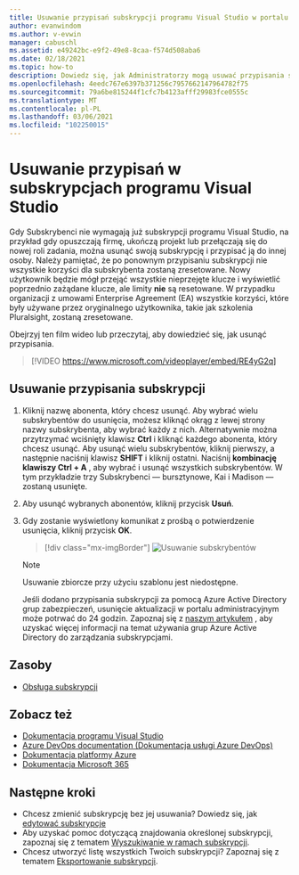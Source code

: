 ```yaml
---
title: Usuwanie przypisań subskrypcji programu Visual Studio w portalu administratora subskrypcji | Microsoft Docs
author: evanwindom
ms.author: v-evwin
manager: cabuschl
ms.assetid: e49242bc-e9f2-49e8-8caa-f574d508aba6
ms.date: 02/18/2021
ms.topic: how-to
description: Dowiedz się, jak Administratorzy mogą usuwać przypisania subskrypcji w portalu administratora subskrypcji programu Visual Studio
ms.openlocfilehash: 4eedc767e6397b371256c7957662147964782f75
ms.sourcegitcommit: 79a6be815244f1cfc7b4123afff29983fce0555c
ms.translationtype: MT
ms.contentlocale: pl-PL
ms.lasthandoff: 03/06/2021
ms.locfileid: "102250015"
---
```

# <a name="delete-assignments-in-visual-studio-subscriptions"></a>Usuwanie przypisań w subskrypcjach programu Visual Studio
Gdy Subskrybenci nie wymagają już subskrypcji programu Visual Studio, na przykład gdy opuszczają firmę, ukończą projekt lub przełączają się do nowej roli zadania, można usunąć swoją subskrypcję i przypisać ją do innej osoby. Należy pamiętać, że po ponownym przypisaniu subskrypcji nie wszystkie korzyści dla subskrybenta zostaną zresetowane.  Nowy użytkownik będzie mógł przejąć wszystkie nieprzejęte klucze i wyświetlić poprzednio zażądane klucze, ale limity **nie** są resetowane.  W przypadku organizacji z umowami Enterprise Agreement (EA) wszystkie korzyści, które były używane przez oryginalnego użytkownika, takie jak szkolenia Pluralsight, zostaną zresetowane. 

Obejrzyj ten film wideo lub przeczytaj, aby dowiedzieć się, jak usunąć przypisania.  

> [!VIDEO https://www.microsoft.com/videoplayer/embed/RE4yG2q]

## <a name="delete-a-subscription-assignment"></a>Usuwanie przypisania subskrypcji
1. Kliknij nazwę abonenta, który chcesz usunąć. Aby wybrać wielu subskrybentów do usunięcia, możesz kliknąć okrąg z lewej strony nazwy subskrybenta, aby wybrać każdy z nich.  Alternatywnie można przytrzymać wciśnięty klawisz **Ctrl** i kliknąć każdego abonenta, który chcesz usunąć. Aby usunąć wielu subskrybentów, kliknij pierwszy, a następnie naciśnij klawisz **SHIFT** i kliknij ostatni.  Naciśnij **kombinację klawiszy Ctrl + A** , aby wybrać i usunąć wszystkich subskrybentów. W tym przykładzie trzy Subskrybenci — bursztynowe, Kai i Madison — zostaną usunięte. 
2. Aby usunąć wybranych abonentów, kliknij przycisk **Usuń**.
3. Gdy zostanie wyświetlony komunikat z prośbą o potwierdzenie usunięcia, kliknij przycisk **OK**.
   > [!div class="mx-imgBorder"]
   > ![Usuwanie subskrybentów](_img/delete-license/delete-subscribers.png "Wybierz użytkowników, które chcesz usunąć, a następnie kliknij pozycję Usuń. Możesz użyć klawiszy CTRL i Shift, aby wybrać wielu subskrybentów.")

   > [!NOTE]
   > Usuwanie zbiorcze przy użyciu szablonu jest niedostępne. 
   >
   > Jeśli dodano przypisania subskrypcji za pomocą Azure Active Directory grup zabezpieczeń, usunięcie aktualizacji w portalu administracyjnym może potrwać do 24 godzin.  Zapoznaj się z [naszym artykułem](assign-license-bulk.md#use-azure-active-directory-groups-to-assign-subscriptions) , aby uzyskać więcej informacji na temat używania grup Azure Active Directory do zarządzania subskrypcjami. 

## <a name="resources"></a>Zasoby
- [Obsługa subskrypcji](https://visualstudio.microsoft.com/subscriptions/support/)

## <a name="see-also"></a>Zobacz też
- [Dokumentacja programu Visual Studio](/visualstudio/)
- [Azure DevOps documentation (Dokumentacja usługi Azure DevOps)](/azure/devops/)
- [Dokumentacja platformy Azure](/azure/)
- [Dokumentacja Microsoft 365](/microsoft-365/)

## <a name="next-steps"></a>Następne kroki
- Chcesz zmienić subskrypcję bez jej usuwania?  Dowiedz się, jak [edytować subskrypcje](edit-license.md)
- Aby uzyskać pomoc dotyczącą znajdowania określonej subskrypcji, zapoznaj się z tematem [Wyszukiwanie w ramach subskrypcji](search-license.md).
- Chcesz utworzyć listę wszystkich Twoich subskrypcji?  Zapoznaj się z tematem [Eksportowanie subskrypcji](exporting-subscriptions.md).